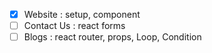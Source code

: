 - [x] Website : setup, component
- [ ] Contact Us : react forms
- [ ] Blogs : react router, props, Loop, Condition